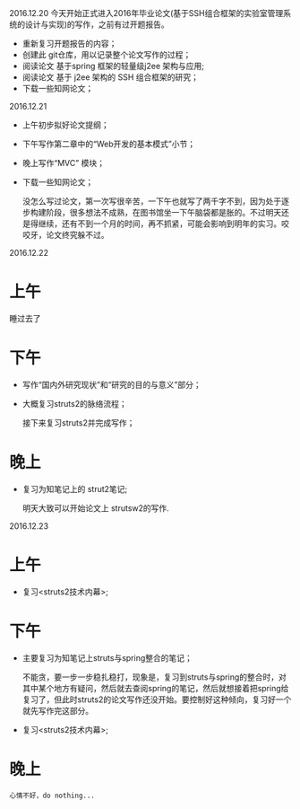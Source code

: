 2016.12.20
	今天开始正式进入2016年毕业论文(基于SSH组合框架的实验室管理系统的设计与实现)的写作，之前有过开题报告。

* 重新复习开题报告的内容；
* 创建此 git仓库，用以记录整个论文写作的过程；
* 阅读论文 基于spring 框架的轻量级j2ee 架构与应用;
* 阅读论文 基于 j2ee 架构的 SSH 组合框架的研究；
* 下载一些知网论文；

2016.12.21
* 上午初步拟好论文提纲；
* 下午写作第二章中的“Web开发的基本模式”小节；
* 晚上写作“MVC” 模块；
* 下载一些知网论文；

	没怎么写过论文，第一次写很辛苦，一下午也就写了两千字不到，因为处于逐步构建阶段，很多想法不成熟，在图书馆坐一下午脑袋都是胀的。不过明天还是得继续，还有不到一个月的时间，再不抓紧，可能会影响到明年的实习。咬咬牙，论文终究躲不过。


2016.12.22
# 上午
睡过去了

# 下午
* 写作“国内外研究现状”和“研究的目的与意义”部分；
* 大概复习struts2的脉络流程；


	接下来复习struts2并完成写作；

# 晚上
* 复习为知笔记上的 strut2笔记;

	明天大致可以开始论文上 strutsw2的写作.


2016.12.23
# 上午
* 复习<struts2技术内幕>;

# 下午
* 主要复习为知笔记上struts与spring整合的笔记；

	不能贪，要一步一步稳扎稳打，现象是，复习到struts与spring的整合时，对其中某个地方有疑问，然后就去查阅spring的笔记，然后就想接着把spring给复习了，但此时struts2的论文写作还没开始。要控制好这种倾向，复习好一个就先写作完这部分。

* 复习<struts2技术内幕>;

# 晚上
	心情不好，do nothing...
	
